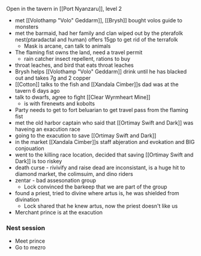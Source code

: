 Open in the tavern in [[Port Nyanzaru]], level 2
- met [[Volothamp "Volo" Geddarm]], [[Brysh]] bought volos guide to monsters
- met the barmaid, had her family and clan wiped out by the pterafolk nest(ptaradactal and human) offers 15gp to get rid of the terrafolk
	- Mask is arcane, can talk to animals
- The flaming fist owns the land, need a travel permit
	- rain catcher insect repellent, rations to buy
- throat leaches, and bird that eats throat leaches
- Brysh helps [[Volothamp "Volo" Geddarm]] drink until he has blacked out and takes 7g and 2 copper
- [[Cotton]] talks to the fish and [[Xandala Cimber]]s dad was at the tavern 6 days ago
- talk to dwarfs, agree to fight [[Clear Wyrmheart Mine]]
	- is with firenewts and kobolts
- Party needs to get to fort beluarian to get travel pass from the flaming fist
- met the old harbor captain who said that [[Ortimay Swift and Dark]] was haveing an exacution race
- going to the exacution to save [[Ortimay Swift and Dark]]
- in the market [[Xandala Cimber]]s staff abjeration and evokation and BIG conjouation
- went to the killing race location, decided that saving [[Ortimay Swift and Dark]] is too riskey
- death curse - rivivify and raise dead are inconsistant, is a huge hit to diamond market, the colimsuim, and dino riders
- zentar - bad assesonation group 
	- Lock convinced the barkeep that we are part of the group
- found a priest, tried to divine where artus is, he was shielded from divination
	- Lock shared that he knew artus, now the priest doesn't like us
- Merchant prince is at the exacution

### Nest session
- Meet prince
- Go to mezro